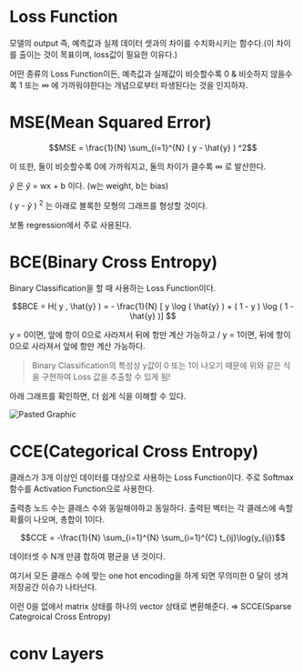 # Loss Function

모델의 output 즉, 예측값과 실제 데이터 셋과의 차이를 수치화시키는 함수다.(이 차이를 출이는 것이 목표이며, loss값이 필요한 이유다.)

어떤 종류의 Loss Function이든, 예측값과 실제값이 비슷할수록 0 & 비슷하지 않을수록 1 또는 $\infty$ 에 가까워야한다는 개념으로부터 파생된다는 것을 인지하자.

# MSE(Mean Squared Error)

$$MSE = \frac{1}{N} \sum_{i=1}^{N} ( y - \hat{y} ) ^2$$

이 또한, 둘이 비슷할수록 0에 가까워지고, 둘의 차이가 클수록 $\infty$ 로 발산한다.

$\hat{y}$ 은 $\hat{y}$ = wx + b 이다. (w는 weight, b는 bias)

( y - $\hat{y}$ ) $^2$ 는 아래로 볼록한 모형의 그래프를 형성할 것이다.

보통 regression에서 주로 사용된다.

# BCE(Binary Cross Entropy)

Binary Classification을 할 때 사용하는 Loss Function이다.

$$BCE = H( y , \hat{y} ) = - \frac{1}{N} [ y \log ( \hat{y} ) + ( 1 - y ) \log ( 1 - \hat{y} )] $$

y = 0이면, 앞에 항이 0으로 사라져서 뒤에 항만 계산 가능하고 / y = 1이면, 뒤에 항이 0으로 사라져서 앞에 항만 계산 가능하다.

 > Binary Classification의 특성상 y값이 0 또는 1이 나오기 때문에 위와 같은 식을 구현하여 Loss 값을 추출할 수 있게 됨!

아래 그래프를 확인하면, 더 쉽게 식을 이해할 수 있다.

![Pasted Graphic](https://user-images.githubusercontent.com/49609175/210971610-3b0b8e23-a1ce-4aad-987c-abaaa0caf924.png)

# CCE(Categorical Cross Entropy)

클래스가 3개 이상인 데이터를 대상으로 사용하는 Loss Function이다. 주로 Softmax함수를 Activation Function으로 사용한다.

출력층 노드 수는 클래스 수와 동일해야하고 동일하다. 출력된 벡터는 각 클래스에 속할 확률이 나오며, 총합이 1이다.

$$CCE = -\frac{1}{N} \sum_{i=1}^{N} \sum_{i=1}^{C} t_{ij}\log(y_{ij})$$

데이터셋 수 N개 만큼 합하여 평균을 낸 것이다.

여기서 모든 클래스 수에 맞는 one hot encoding을 하게 되면 무의미한 0 달이 생겨 저장공간 이슈가 나타난다.

이런 0을 없애서 matrix 상태를 하나의 vector 상태로 변환해준다. $\Rightarrow$ SCCE(Sparse Categroical Cross Entropy)


# conv Layers
